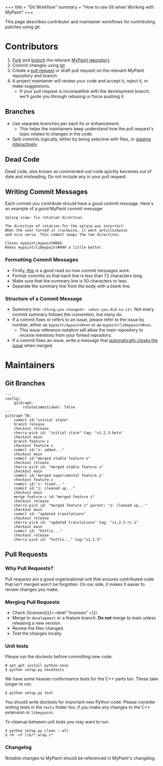 +++
title = "Git Workflow"
summary = "How to use Git when Working with MyPaint"
+++

This page describes contributor and maintainer workflows for contributing patches using git.

# Contributors
1. [Fork][github-fork] and [branch][git-branch] the relevant [MyPaint repository][github-mypaint]
2. Commit changes using [git][git]
3. Create a [pull request][github-pr] or draft pull request on the relevant MyPaint
repository and branch.
4. A project maintainer will review your code and accept it, reject it, or make suggestions.
    - If your pull request is incompatible with the development branch, we'll guide
you through rebasing or force pushing it.

## Branches
- Use separate branches per each fix or enhancement.
    - This helps the maintainers keep understand how the pull request's topic relates
to changes in the code.
- Split commits logically, either by being selective with files, or [staging interactively][git-interactive-staging].

## Dead Code
Dead code, also known as commented-out code quickly becomes out of date and misleading.
Do not include any in your pull request.

## Writing Commit Messages
Each commit you contribute should have a good commit message. Here's an example
of a good MyPaint commit message:

```
Splarp view: fix rotation direction.

The direction of rotation for the splarp was incorrect.
When the user turned it clockwise, it went anticlockwise
and vice versa. This commit swaps the two directions.

Closes mypaint/mypaint#666.
Makes mypaint/libmypaint#999 a little better.
```

### Formatting Commit Messages
- Firstly, [this][commit-advice] is a good read on how commit messages work.
- Format commits so that each line is less than 72 characters long.
- Make sure that the summary line is 50 characters or less.
- Separate the summary line from the body with a blank line.

### Structure of a Commit Message
- Summary line: ``<thing-you-changed>: <what-you-did-to-it>``. Not every commit
summary follows the convention, but many do.
- If a commit fixes or refers to an issue, please refer to the issue by number,
either as `mypaint/mypaint#nnn` or as `mypaint/libmypaint#nnn`.
    - This issue reference notation will allow the main repository to receive mentions
from your forked repository.
- If a commit fixes an issue, write a message that [automatically closes the
issue][github-close-issue] when merged.

# Maintainers
## Git Branches
```mermaid
---
config:
    gitGraph:
        rotateCommitLabel: false
---
gitGraph TB:
    commit id:"initial state"
    branch release
    checkout release
    cherry-pick id: "initial state" tag: "v1.2.3-beta"
    checkout main
    branch feature-z
    checkout feature-z
    commit id:"z: added..."
    checkout main
    commit id:"merged stable feature x"
    checkout release
    cherry-pick id: "merged stable feature x"
    checkout main
    commit id:"merged experimental feature y"
    checkout feature-z
    commit id:"z: fixed..."
    commit id:"z: cleaned up..."
    checkout main
    merge feature-z id:"merged feature z"
    checkout release
    cherry-pick id: "merged feature z" parent: "z: cleaned up..."
    checkout main
    commit id: "updated translations"
    checkout release
    cherry-pick id: "updated translations" tag: "v1.2.3-rc-1"
    checkout main
    commit id: "hotfix..."
    checkout release
    cherry-pick id: "hotfix..." tag:"v1.2.3"
```

## Pull Requests
### Why Pull Requests?
Pull requests are a good organisational unit that ensures contributed code that
isn't merged won't be forgotten. On our side, it makes it easier to review changes you make.

### Merging Pull Requests
- Check [licenses]({{< relref "licenses" >}})
- Merge to ``development`` or a feature branch. **Do not** merge to main unless
releasing a new version.
- Review the files changed.
- Test the changes locally.

### Unit tests
Please run the doctests before committing new code.
```console
# apt-get install python-nose
$ python setup.py nosetests
```
We have some heavier conformance tests for the C++ parts too. These take
longer to run.
```console
$ python setup.py test
```
You should write doctests for important new Python code. Please consider
writing tests in the `tests` folder too, if you make any changes to the
C++ extension or `libmypaint`.

To cleanup between unit tests you may want to run:
```console
$ python setup.py clean --all
$ rm -vf lib/*_wrap.c*
```

### Changelog
Notable changes to MyPaint should be referenced in MyPaint's changelog.

[git]: https://git-scm.com/
[git-branch]: https://git-scm.com/book/en/v2/Git-Branching-Branches-in-a-Nutshell
[git-interactive-staging]: https://git-scm.com/book/en/v2/Git-Tools-Interactive-Staging
[github-close-issue]: https://docs.github.com/en/issues/tracking-your-work-with-issues/linking-a-pull-request-to-an-issue
[github-fork]: https://docs.github.com/en/pull-requests/collaborating-with-pull-requests/working-with-forks/fork-a-repo
[github-mypaint]: https://github.com/mypaint/
[github-pr]:https://docs.github.com/en/pull-requests/collaborating-with-pull-requests/proposing-changes-to-your-work-with-pull-requests/about-pull-requests
[commit-advice]: https://tbaggery.com/2008/04/19/a-note-about-git-commit-messages.html
